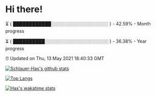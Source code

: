 # Hi there!

⏳ { ████████████░░░░░░░░░░░░░░░░░░ } - 42.59% - Month progress

⏳ { ██████████░░░░░░░░░░░░░░░░░░░░ } - 36.38% - Year progress

⏰ Updated on Thu, 13 May 2021 18:40:33 GMT


[![Schlauer-Hax's github stats](https://github-readme-stats.vercel.app/api?username=Schlauer-Hax&show_icons=true&theme=dark&count_private=true)](https://github.com/Schlauer-Hax)


[![Top Langs](https://github-readme-stats.vercel.app/api/top-langs/?username=Schlauer-Hax&layout=compact&theme=dark)](https://github.com/Schlauer-Hax?tab=repositories)


[![Hax's wakatime stats](https://github-readme-stats.vercel.app/api/wakatime?username=Hax&theme=dark)](https://wakatime.com/@Hax)

